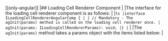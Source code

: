 [[only-angular]]
|## Loading Cell Renderer Component
|
|The interface for the loading cell renderer component is as follows:
|
|`ts |interface ILoadingCellRendererAngularComp { | | // Mandatory - The agInit(params) method is called on the loading cell renderer once. | agInit(params: ILoadingCellRendererParams): void; |} |`
|
|The `agInit(params)` method takes a params object with the items listed below:
|
